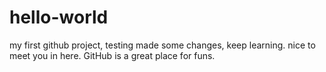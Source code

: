 # hello-world
my first github project, testing
made some changes, keep learning. 
nice to meet you in here. GitHub is a great place for funs.
